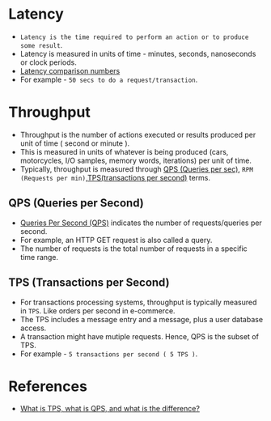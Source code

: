 # Latency
- `Latency is the time required to perform an action or to produce some result`.
- Latency is measured in units of time - minutes, seconds, nanoseconds or clock periods.
- [Latency comparison numbers](../SystemEstimationTips.md#latency-comparison-numbers)
- For example - `50 secs to do a request/transaction`.

# Throughput
- Throughput is the number of actions executed or results produced per unit of time ( second or minute ).
- This is measured in units of whatever is being produced (cars, motorcycles, I/O samples, memory words, iterations) per unit of time.
- Typically, throughput is measured through [QPS (Queries per sec)](#qps-queries-per-second), `RPM (Requests per min)`,[TPS(transactions per second)](#tps-transactions-per-second) terms. 

## QPS (Queries per Second)
- [Queries Per Second (QPS)](https://support.huaweicloud.com/intl/en-us/waf_faq/waf_01_0179.html#waf_01_0179__table48681616133812) indicates the number of requests/queries per second.
- For example, an HTTP GET request is also called a query.
- The number of requests is the total number of requests in a specific time range.

## TPS (Transactions per Second)
- For transactions processing systems, throughput is typically measured in `TPS`. Like orders per second in e-commerce.
- The TPS includes a message entry and a message, plus a user database access.
- A transaction might have mutiple requests. Hence, QPS is the subset of TPS.
- For example - `5 transactions per second ( 5 TPS )`.

# References
- [What is TPS, what is QPS, and what is the difference?](https://topic.alibabacloud.com/a/what-is-tps-what-is-qps-and-what-is-the-difference-_-internet_2_60_20293740.html)